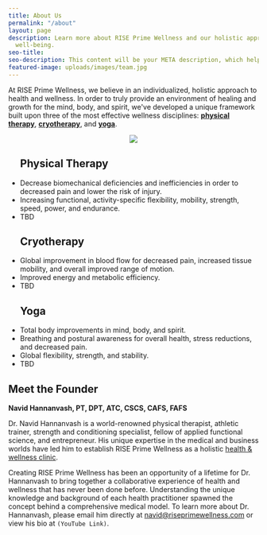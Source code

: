 ```yaml
---
title: About Us
permalink: "/about"
layout: page
description: Learn more about RISE Prime Wellness and our holistic approach to physical
  well-being.
seo-title:
seo-description: This content will be your META description, which helps with SEO.
featured-image: uploads/images/team.jpg
---
```


At RISE Prime Wellness, we believe in an individualized, holistic approach to health and wellness. In order to truly provide an environment of healing and growth for the mind, body, and spirit, we've developed a unique framework built upon three of the most effective wellness disciplines: [**physical therapy**](/physical-therapy), [**cryotherapy**](/cryotherapy), and [**yoga**](/yoga).

<div style="text-align:center;">
  <img src="{{ site.url }}/uploads/images/prime-wellness-diagram.png" id="diagram-img">
</div>

<section id="flex-section">
  <ul class="about-us-list">
    <h2>Physical Therapy</h2>
    <li>Decrease biomechanical deficiencies and inefficiencies in order to decreased pain and lower the risk of injury.</li>
    <li>Increasing functional, activity-specific flexibility, mobility, strength, speed, power, and endurance.</li>
    <li>TBD</li>
  </ul>
  <ul class="about-us-list">
    <h2>Cryotherapy</h2>
    <li>Global improvement in blood flow for decreased pain, increased tissue mobility, and overall improved range of motion.</li>
    <li>Improved energy and metabolic efficiency.</li>
    <li>TBD</li>
  </ul>
  <ul class="about-us-list">
    <h2>Yoga</h2>
    <li>Total body improvements in mind, body, and spirit.</li>
    <li>Breathing and postural awareness for overall health, stress reductions, and decreased pain.</li>
    <li>Global flexibility, strength, and stability.</li>
    <li>TBD</li>
  </ul>
</section>

## Meet the Founder

**Navid Hannanvash, PT, DPT, ATC, CSCS, CAFS, FAFS**

Dr. Navid Hannanvash is a world-renowned physical therapist, athletic trainer, strength and conditioning specialist, fellow of applied functional science, and entrepreneur. His unique expertise in the medical and business worlds have led him to establish RISE Prime Wellness as a holistic [health & wellness clinic](/).

Creating RISE Prime Wellness has been an opportunity of a lifetime for Dr. Hannanvash to bring together a collaborative experience of health and wellness that has never been done before. Understanding the unique knowledge and background of each health practitioner spawned the concept behind a comprehensive medical model. To learn more about Dr. Hannanvash, please email him directly at [navid@riseprimewellness.com](mailto:navid@riseprimewellness.com) or view his bio at `(YouTube Link)`.
